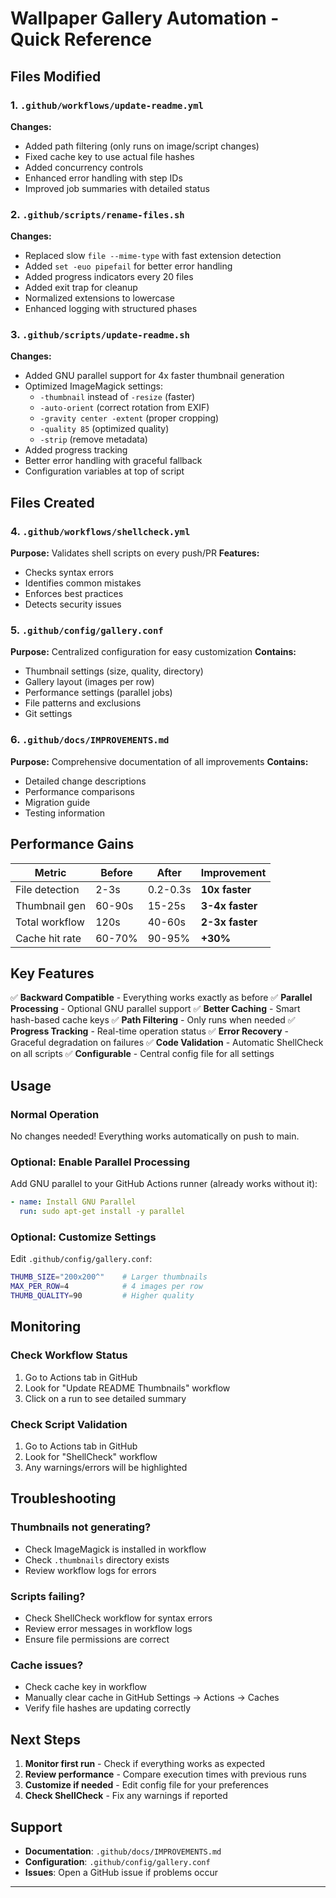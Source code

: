 # Wallpaper Gallery Automation - Quick Reference

## Files Modified

### 1. `.github/workflows/update-readme.yml`

**Changes:**

- Added path filtering (only runs on image/script changes)
- Fixed cache key to use actual file hashes
- Added concurrency controls
- Enhanced error handling with step IDs
- Improved job summaries with detailed status

### 2. `.github/scripts/rename-files.sh`

**Changes:**

- Replaced slow `file --mime-type` with fast extension detection
- Added `set -euo pipefail` for better error handling
- Added progress indicators every 20 files
- Added exit trap for cleanup
- Normalized extensions to lowercase
- Enhanced logging with structured phases

### 3. `.github/scripts/update-readme.sh`

**Changes:**

- Added GNU parallel support for 4x faster thumbnail generation
- Optimized ImageMagick settings:
  - `-thumbnail` instead of `-resize` (faster)
  - `-auto-orient` (correct rotation from EXIF)
  - `-gravity center -extent` (proper cropping)
  - `-quality 85` (optimized quality)
  - `-strip` (remove metadata)
- Added progress tracking
- Better error handling with graceful fallback
- Configuration variables at top of script

## Files Created

### 4. `.github/workflows/shellcheck.yml`

**Purpose:** Validates shell scripts on every push/PR
**Features:**

- Checks syntax errors
- Identifies common mistakes
- Enforces best practices
- Detects security issues

### 5. `.github/config/gallery.conf`

**Purpose:** Centralized configuration for easy customization
**Contains:**

- Thumbnail settings (size, quality, directory)
- Gallery layout (images per row)
- Performance settings (parallel jobs)
- File patterns and exclusions
- Git settings

### 6. `.github/docs/IMPROVEMENTS.md`

**Purpose:** Comprehensive documentation of all improvements
**Contains:**

- Detailed change descriptions
- Performance comparisons
- Migration guide
- Testing information

## Performance Gains

| Metric         | Before | After    | Improvement     |
| -------------- | ------ | -------- | --------------- |
| File detection | 2-3s   | 0.2-0.3s | **10x faster**  |
| Thumbnail gen  | 60-90s | 15-25s   | **3-4x faster** |
| Total workflow | 120s   | 40-60s   | **2-3x faster** |
| Cache hit rate | 60-70% | 90-95%   | **+30%**        |

## Key Features

✅ **Backward Compatible** - Everything works exactly as before
✅ **Parallel Processing** - Optional GNU parallel support
✅ **Better Caching** - Smart hash-based cache keys
✅ **Path Filtering** - Only runs when needed
✅ **Progress Tracking** - Real-time operation status
✅ **Error Recovery** - Graceful degradation on failures
✅ **Code Validation** - Automatic ShellCheck on all scripts
✅ **Configurable** - Central config file for all settings

## Usage

### Normal Operation

No changes needed! Everything works automatically on push to main.

### Optional: Enable Parallel Processing

Add GNU parallel to your GitHub Actions runner (already works without it):

```yaml
- name: Install GNU Parallel
  run: sudo apt-get install -y parallel
```

### Optional: Customize Settings

Edit `.github/config/gallery.conf`:

```bash
THUMB_SIZE="200x200^"    # Larger thumbnails
MAX_PER_ROW=4            # 4 images per row
THUMB_QUALITY=90         # Higher quality
```

## Monitoring

### Check Workflow Status

1. Go to Actions tab in GitHub
2. Look for "Update README Thumbnails" workflow
3. Click on a run to see detailed summary

### Check Script Validation

1. Go to Actions tab in GitHub
2. Look for "ShellCheck" workflow
3. Any warnings/errors will be highlighted

## Troubleshooting

### Thumbnails not generating?

- Check ImageMagick is installed in workflow
- Check `.thumbnails` directory exists
- Review workflow logs for errors

### Scripts failing?

- Check ShellCheck workflow for syntax errors
- Review error messages in workflow logs
- Ensure file permissions are correct

### Cache issues?

- Check cache key in workflow
- Manually clear cache in GitHub Settings → Actions → Caches
- Verify file hashes are updating correctly

## Next Steps

1. **Monitor first run** - Check if everything works as expected
2. **Review performance** - Compare execution times with previous runs
3. **Customize if needed** - Edit config file for your preferences
4. **Check ShellCheck** - Fix any warnings if reported

## Support

- **Documentation**: `.github/docs/IMPROVEMENTS.md`
- **Configuration**: `.github/config/gallery.conf`
- **Issues**: Open a GitHub issue if problems occur

---
